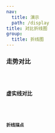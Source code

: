 ```yaml
---
nav:
  title: 演示
  path: /display
title: 对比折线图
group:
  title: 折线图
---
```


### 走势对比

<code src="../../demos/Line/multiple/series" />

### 虚实线对比

<code src="../../demos/Line/multiple/shapes" />

### 折线描点

<code src="../../demos/Line/multiple/customizeTootlip" />
